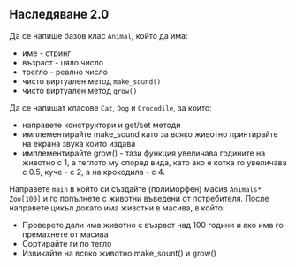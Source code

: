 Наследяване 2.0
---

Да се напише базов клас ```Animal```, който да има:
* име - стринг
* възраст - цяло число
* трегло - реално число
* чисто виртуален метод ```make_sound()```
* чисто виртуален метод ```grow()```

Да се напишат класове ```Cat```, ```Dog``` и ```Crocodile```, за които:
* направете конструктори и get/set методи
* имплементирайте make_sound като за всяко животно принтирайте на екрана
звука който издава
* имплементирайте grow() - тази функция увеличава годините на животно с 1, а теглото му според вида, като
ако е котка го увеличава с 0.5, куче - с 2, а на крокодила - с 4.

Направете ```main``` в който си създайте (полиморфен) масив ```Animals* Zoo[100]``` и го
попълнете с животни въведени от потребителя. После направете цикъл докато има животни в масива, в който:
* Проверете дали има животно с възраст над 100 години и ако има го премахнете от масива
* Сортирайте ги по тегло
* Извикайте на всяко животно make_sount() и grow()

